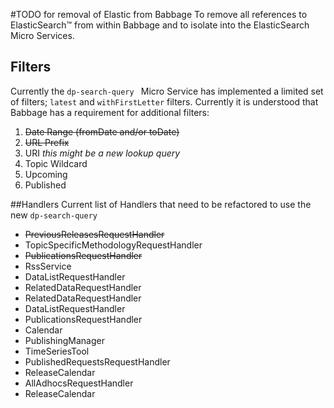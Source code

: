 #TODO for removal of Elastic from Babbage
To remove all references to ElasticSearch&trade;  from within Babbage and to isolate
into the ElasticSearch Micro Services.

## Filters
Currently the `dp-search-query ` Micro Service has implemented a limited set of filters; `latest` and `withFirstLetter` filters. Currently it is understood that Babbage has a requirement for additional filters:

1. ~~Date Range (fromDate and/or toDate)~~
2. ~~URL Prefix~~
3. URI _this might be a new lookup query_
4. Topic Wildcard
5. Upcoming
6. Published


##Handlers
Current list of Handlers that need to be refactored to use the new `dp-search-query`

* ~~PreviousReleasesRequestHandler~~
* TopicSpecificMethodologyRequestHandler
* ~~PublicationsRequestHandler~~
* RssService
* DataListRequestHandler
* RelatedDataRequestHandler
* RelatedDataRequestHandler
* DataListRequestHandler
* PublicationsRequestHandler
* Calendar
* PublishingManager
* TimeSeriesTool
* PublishedRequestsRequestHandler
* ReleaseCalendar
* AllAdhocsRequestHandler
* ReleaseCalendar
